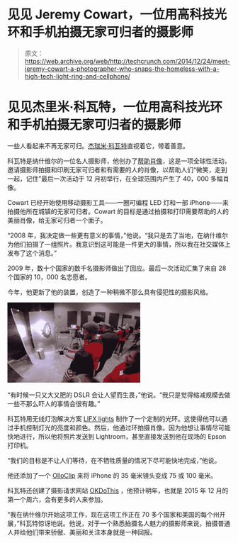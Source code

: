 # 见见 Jeremy Cowart，一位用高科技光环和手机拍摄无家可归者的摄影师

> 原文：<https://web.archive.org/web/http://techcrunch.com/2014/12/24/meet-jeremy-cowart-a-photographer-who-snaps-the-homeless-with-a-high-tech-light-ring-and-cellphone/>

# 见见杰里米·科瓦特，一位用高科技光环和手机拍摄无家可归者的摄影师

一些人看起来不再无家可归。[杰瑞米·科瓦特](https://web.archive.org/web/20230129070539/http://jeremycowart.com/humanitarian/help-portrait-3/)直视着它，带着善意。

科瓦特是纳什维尔的一位名人摄影师，他创办了[帮助肖像](https://web.archive.org/web/20230129070539/http://help-portrait.com/)，这是一项全球性活动，邀请摄影师拍摄和印刷无家可归者和有需要的人的肖像，以帮助人们“微笑，走到一起，记住”最后一次活动于 12 月初举行，在全球范围内产生了 40，000 多幅肖像。

Cowart 已经开始使用移动摄影工具——一圈可编程 LED 灯和一部 iPhone——来拍摄他所在城镇的无家可归者。Cowart 的目标是通过拍摄和打印需要帮助的人的美丽肖像，给无家可归者一个面子。

“2008 年，我决定做一些更有意义的事情，”他说。“我只是去了当地，在纳什维尔为他们拍摄了一组照片。我意识到这可能是一件更大的事情，所以我在社交媒体上发布了这个消息。”

2009 年，数十个国家的数千名摄影师做出了回应。最后一次活动汇集了来自 28 个国家的 10，000 名志愿者。

今年，他更新了他的装置，创造了一种稍微不那么具有侵犯性的摄影风格。

![Screen Shot 2014-12-18 at 6.23.46 PM](img/17304a17e47f4cbcaf46fede9f466015.png)

“有时候一只又大又肥的 DSLR 会让人望而生畏，”他说。“我只是觉得缩减规模去做一些不那么吓人的事情会很有趣。”

科瓦特用无线灯泡解决方案 [LIFX lights](https://web.archive.org/web/20230129070539/http://lifx.co/) 制作了一个定制的光环。这使得他可以通过手机控制灯光的亮度和颜色。然后，他通过环拍摄肖像。因为他想让事情尽可能快地进行，所以他将照片发送到 Lightroom，甚至直接发送到他在现场的 Epson 打印机。

“我们的目标是不让人们等待，在不牺牲质量的情况下尽可能快地完成，”他说。

他还添加了一个 [OlloClip](https://web.archive.org/web/20230129070539/http://www.olloclip.com/) 来将 iPhone 的 35 毫米镜头变成 75 或 100 毫米。

科瓦特还创建了摄影请求网站 [OKDoThis](https://web.archive.org/web/20230129070539/https://techcrunch.com/2014/06/17/okdothis-tells-you-what-to-photograph-in-the-hopes-of-ending-redundant-latte-pictures/) ，他预计明年，也就是 2015 年 12 月的第一个周六，会有更多的人来参加。

“我在纳什维尔开始这项工作，现在这项工作正在 70 多个国家和美国的每个州开展，”科瓦特惊讶地说。他说，对于一个熟悉拍摄名人魅力的摄影师来说，拍摄普通人并给他们带来骄傲、美丽和关注本身就是一种回报。